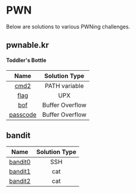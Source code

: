 # PWN

Below are solutions to various PWNing challenges.

## pwnable.kr

#### Toddler's Bottle
| Name                                     | Solution Type   |
| :--------------------------------------: | :-------------: |
| [cmd2](/pwnable/toddler/cmd2.md)         | PATH variable   |
| [flag](/pwnable/toddler/flag.md)         | UPX             |
| [bof](/pwnable/toddler/bof.md)           | Buffer Overflow |
| [passcode](/pwnable/toddler/passcode.md) | Buffer Overflow |

## bandit
| Name                          | Solution Type |
| :---------------------------: | :-----------: |
| [bandit0](/bandit/bandit0.md) | SSH           |
| [bandit1](/bandit/bandit1.md) | cat           |
| [bandit2](/bandit/bandit2.md) | cat           |
